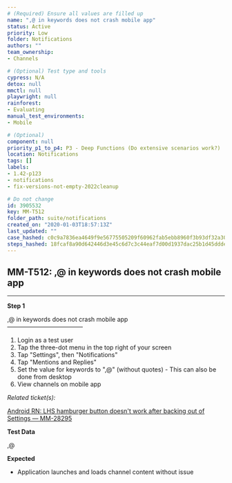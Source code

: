 ```yaml
---
# (Required) Ensure all values are filled up
name: ",@ in keywords does not crash mobile app"
status: Active
priority: Low
folder: Notifications
authors: ""
team_ownership: 
- Channels

# (Optional) Test type and tools
cypress: N/A
detox: null
mmctl: null
playwright: null
rainforest: 
- Evaluating
manual_test_environments: 
- Mobile

# (Optional)
component: null
priority_p1_to_p4: P3 - Deep Functions (Do extensive scenarios work?)
location: Notifications
tags: []
labels: 
- 1.42-p123
- notifications
- fix-versions-not-empty-2022cleanup

# Do not change
id: 3905532
key: MM-T512
folder_path: suite/notifications
created_on: "2020-01-03T18:57:13Z"
last_updated: ""
case_hashed: c0c9a7836ea4649f9e56775505209f60962fab5ebb8960f3b93df32a30215d858033126f649f7f122b7432b66ad068a1
steps_hashed: 18fcaf8a90d642446d3e45c6d7c3c44eaf7d00d1937dac25b1d45ddde734b4cacbf17cc2e8a063ab667bee7e69259b8d
---
```


## MM-T512: ,@ in keywords does not crash mobile app

---

**Step 1**

,@ in keywords does not crash mobile app\
–––––––––––––––––––––––––

1. Login as a test user
2. Tap the three-dot menu in the top right of your screen
3. Tap "Settings", then "Notifications"
4. Tap "Mentions and Replies"
5. Set the value for keywords to ",@" (without quotes) - This can also be done from desktop
6. View channels on mobile app

_Related ticket(s):_

[Android RN: LHS hamburger button doesn't work after backing out of Settings — MM-28295](https://mattermost.atlassian.net/browse/MM-28295)

**Test Data**

,@

**Expected**

- Application launches and loads channel content without issue
